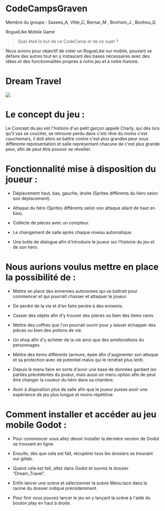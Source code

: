 # CodeCampsGraven

Membre du groupe : Sasees_A, Vitte_C, Bernar_M , Bonhom_J , Bonhou_Q


RogueLike Mobile Game

> Quel était le but de ce CodeCamp et de ce sujet ?
>

Nous avions pour objectif de créer un RogueLike sur mobile, pouvant se défaire des autres tout en y instaurant des bases nécessaires avec des idées et des fonctionnalités propres à notre jeu et à notre histoire.


# Dream Travel

![](https://cdn.discordapp.com/attachments/920687736049008640/953033402972524575/Capture_decran_2022-03-14_a_21.54.24.png)
# Le concept du jeu :

Le Concept du jeu est l'histoire d'un petit garçon appelé Charly, qui dès lors qu'il vas se coucher, se retrouve perdu dans c'est rêve du moins c'est cauchemars, il doit alors se battre contre c'est plus grandes peur sous différente représentation et salle représentant chacune de c'est plus grande peur, afin de peut être pouvoir se réveiller.

# Fonctionnalité mise à disposition du joueur :

- Déplacement haut, bas, gauche, droite (Sprites différents du héro selon son déplacement).

- Attaque du héro (Sprites différents selon son attaque allant de haut en bas).

- Collecte de pièces avec un compteur.

- Le changement de salle après chaque niveau automatique.

- Une boîte de dialogue afin d'introduire le joueur sur l'histoire du jeu et de son héro.


# Nous aurions voulus mettre en place la possibilité de :

- Mettre en place des ennemies autonomes qui se battrait pour commencer et qui pourrait chasser et attaquer le joueur.
 
- De perdre de la vie et d'en faire perdre à des ennemis.
 
- Casser des objets afin d'y trouver des pièces ou bien des items rares.
 
- Mettre des coffres que l'on pourrait ouvrir pour y laisser échapper des pièces ou bien des potions de vie.
 
- Un shop afin d'y acheter de la vie ainsi que des améliorations du personnages.
 
- Mettre des items différents (armure, épée afin d'augmenter son attaque et sa protection avec de potentiel malus qui le rendrait plus lent).
 
- Depuis le menu faire en sorte d'avoir une base de données gardant les parties précédentes du joueur, mais aussi un menu option afin de peut être changer la couleur du héro dans sa chambre.
 
- Avoir à disposition plus de salle afin que le joueur puisse avoir une expérience de jeu plus longue et moins répétitive.

# Comment installer et accéder au jeu mobile Godot :

- Pour commencer vous allez devoir installer la dernière version de Godot se trouvant en ligne.

- Ensuite, dès que cela est fait, récupérer tous les dossiers se trouvant sur gitlab.

- Quand cela est fait, allez dans Godot et ouvrez le dossier “Dream_Travel”.

- Enfin lancer une scène et sélectionner la scène Menu.tscn dans la racine du dossier indiqué précédemment.

- Pour finir vous pouvez lancer le jeu en y lançant la scène à l'aide du bouton play en haut à droite.
